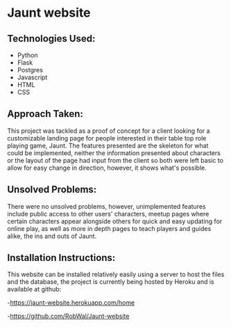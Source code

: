 # Jaunt website

## Technologies Used:

-   Python
-   Flask
-   Postgres
-   Javascript
-   HTML
-   CSS

## Approach Taken:

This project was tackled as a proof of concept for a client looking for a customizable landing page for people interested in their table top role playing game, Jaunt. The features presented are the skeleton for what could be implemented, neither the information presented about characters or the layout of the page had input from the client so both were left basic to allow for easy change in direction, however, it shows what's possible.

## Unsolved Problems:

There were no unsolved problems, however, unimplemented features include public access to other users' characters, meetup pages where certain characters appear alongside others for quick and easy updating for online play, as well as more in depth pages to teach players and guides alike, the ins and outs of Jaunt.

## Installation Instructions:

This website can be installed relatively easily using a server to host the files and the database, the project is currently being hosted by Heroku and is available at github:

-https://jaunt-website.herokuapp.com/home

-https://github.com/RobWal/Jaunt-website
